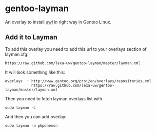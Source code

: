 gentoo-layman
=============

An overlay to install [uwl](https://github.com/lexa-uw/gentoo-layman) in right way in Gentoo Linux.                                                               

Add it to Layman
----------------

To add this overlay you need to add this url to your overlays section of layman.cfg:

    https://raw.github.com/lexa-uw/gentoo-layman/master/layman.xml

It will look something like this:

    overlays  : http://www.gentoo.org/proj/en/overlays/repositories.xml
                https://raw.github.com/lexa-uw/gentoo-layman/master/layman.xml

Then you need to fetch layman overlays list with

    sudo layman -L

And then you can add overlay:

    sudo layman -a phpdaemon

